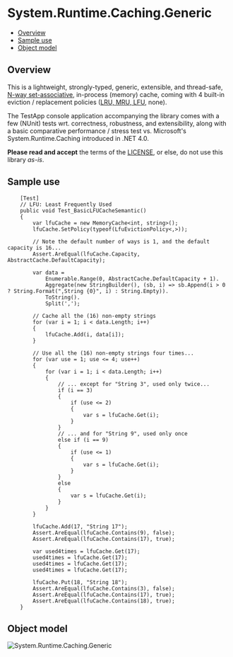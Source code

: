 System.Runtime.Caching.Generic
==============================

* <a href="#Overview">Overview</a>
* <a href="#Sample">Sample use</a>
* <a href="#ObjectModel">Object model</a>

<a name="Overview"></a>

Overview
--------

This is a lightweight, strongly-typed, generic, extensible, and thread-safe, [N-way set-associative](https://en.wikipedia.org/wiki/CPU_cache#Associativity), in-process (memory) cache, coming with 4 built-in eviction / replacement policies ([LRU, MRU, LFU](https://en.wikipedia.org/wiki/Cache_algorithms#Examples), none).

The TestApp console application accompanying the library comes with a few (NUnit) tests wrt. correctness, robustness, and extensibility, along with a basic comparative performance / stress test vs. Microsoft's System.Runtime.Caching introduced in .NET 4.0.

**Please read and accept** the terms of the [LICENSE](https://raw.githubusercontent.com/ysharplanguage/GenericMemoryCache/master/LICENSE.md), or else, do not use this library *as-is*.

<a name="Sample"></a>

Sample use
----------

        [Test]
        // LFU: Least Frequently Used
        public void Test_BasicLFUCacheSemantic()
        {
            var lfuCache = new MemoryCache<int, string>();
            lfuCache.SetPolicy(typeof(LfuEvictionPolicy<,>));
            
            // Note the default number of ways is 1, and the default capacity is 16...
            Assert.AreEqual(lfuCache.Capacity, AbstractCache.DefaultCapacity);

            var data =
                Enumerable.Range(0, AbstractCache.DefaultCapacity + 1).
                Aggregate(new StringBuilder(), (sb, i) => sb.Append(i > 0 ? String.Format(",String {0}", i) : String.Empty)).
                ToString().
                Split(',');

            // Cache all the (16) non-empty strings
            for (var i = 1; i < data.Length; i++)
            {
                lfuCache.Add(i, data[i]);
            }

            // Use all the (16) non-empty strings four times...
            for (var use = 1; use <= 4; use++)
            {
                for (var i = 1; i < data.Length; i++)
                {
                    // ... except for "String 3", used only twice...
                    if (i == 3)
                    {
                        if (use <= 2)
                        {
                            var s = lfuCache.Get(i);
                        }
                    }
                    // ... and for "String 9", used only once
                    else if (i == 9)
                    {
                        if (use <= 1)
                        {
                            var s = lfuCache.Get(i);
                        }
                    }
                    else
                    {
                        var s = lfuCache.Get(i);
                    }
                }
            }

            lfuCache.Add(17, "String 17");
            Assert.AreEqual(lfuCache.Contains(9), false);
            Assert.AreEqual(lfuCache.Contains(17), true);

            var used4times = lfuCache.Get(17);
            used4times = lfuCache.Get(17);
            used4times = lfuCache.Get(17);
            used4times = lfuCache.Get(17);

            lfuCache.Put(18, "String 18");
            Assert.AreEqual(lfuCache.Contains(3), false);
            Assert.AreEqual(lfuCache.Contains(17), true);
            Assert.AreEqual(lfuCache.Contains(18), true);
        }
		
<a name="ObjectModel"></a>

Object model
------------

![System.Runtime.Caching.Generic][System.Runtime.Caching.Generic.png]

[System.Runtime.Caching.Generic.png]: http://i.imgur.com/Wj7yl0s.png "System.Runtime.Caching.Generic"

